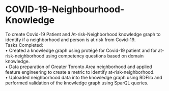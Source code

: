# COVID-19-Neighbourhood-Knowledge
To create Covid-19 Patient and At-risk-Neighborhood knowledge graph to identify if a neighborhood and person is at risk from Covid-19.  
Tasks Completed:  
•	Created a knowledge graph using protégé for Covid-19 patient and for at-risk-neighborhood using competency questions based on domain knowledge.  
•	Data preparation of Greater Toronto Area neighborhood and applied feature engineering to create a metric to identify at-risk-neighborhood.  
•	Uploaded neighborhood data into the knowledge graph using RDFlib and performed validation of the knowledge graph using SparQL queries.  
